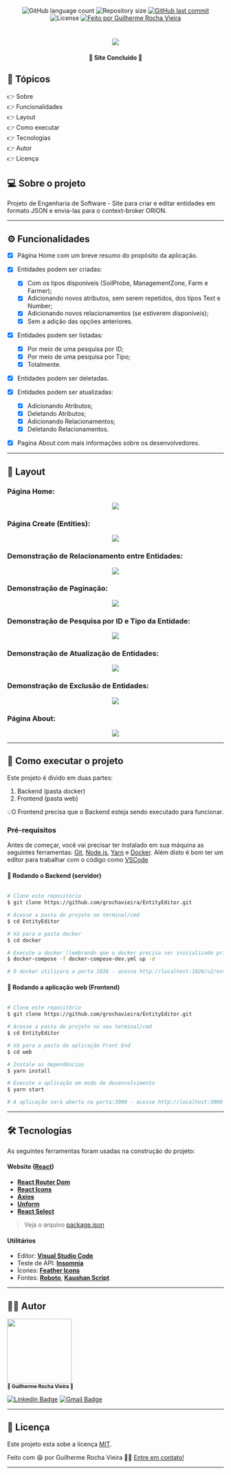 <p align="center">
  <img alt="GitHub language count" src="https://img.shields.io/github/languages/count/grochavieira/EntityEditor?color=%2304D361&style=for-the-badge">

  <img alt="Repository size" src="https://img.shields.io/github/repo-size/grochavieira/EntityEditor?style=for-the-badge">
  
  <a href="https://github.com/grochavieira/EntityEditor/commits/master">
    <img alt="GitHub last commit" src="https://img.shields.io/github/last-commit/grochavieira/EntityEditor?style=for-the-badge">
  </a>
    
   <img alt="License" src="https://img.shields.io/badge/license-MIT-brightgreen?style=for-the-badge">

  <a href="https://github.com/grochavieira">
    <img alt="Feito por Guilherme Rocha Vieira" src="https://img.shields.io/badge/feito%20por-grochavieira-%237519C1?style=for-the-badge&logo=github">
  </a>
  
 
</p>
<h1 align="center">
    <img src="assets/logo.png">
</h1>

<h4 align="center"> 
	🚧  Site Concluído 🚧
</h4>

## 🏁 Tópicos

<p>
 👉<a href="#-sobre-o-projeto" style="text-decoration: none; "> Sobre</a> <br/>
👉<a href="#-funcionalidades" style="text-decoration: none; "> Funcionalidades</a> <br/>
👉<a href="#-layout" style="text-decoration: none"> Layout</a> <br/>
👉<a href="#-como-executar-o-projeto" style="text-decoration: none"> Como executar</a> <br/>
👉<a href="#-tecnologias" style="text-decoration: none"> Tecnologias</a> <br/>
👉<a href="#-autor" style="text-decoration: none"> Autor</a> <br/>
👉<a href="#user-content--licença" style="text-decoration: none"> Licença</a>

</p>

## 💻 Sobre o projeto

Projeto de Engenharia de Software - Site para criar e editar entidades em formato JSON e envia-las para o context-broker ORION.

---

<a name="-funcionalidades"></a>

## ⚙️ Funcionalidades

- [x] Página Home com um breve resumo do propósito da aplicação.

- [x] Entidades podem ser criadas:

  - [x] Com os tipos disponíveis (SoilProbe, ManagementZone, Farm e Farmer);
  - [x] Adicionando novos atributos, sem serem repetidos, dos tipos Text e Number;
  - [x] Adicionando novos relacionamentos (se estiverem disponíveis);
  - [x] Sem a adição das opções anteriores.

- [x] Entidades podem ser listadas:

  - [x] Por meio de uma pesquisa por ID;
  - [x] Por meio de uma pesquisa por Tipo;
  - [x] Totalmente.

- [x] Entidades podem ser deletadas.

- [x] Entidades podem ser atualizadas:

  - [x] Adicionando Atributos;
  - [x] Deletando Atributos;
  - [x] Adicionando Relacionamentos;
  - [x] Deletando Relacionamentos.

- [x] Pagína About com mais informações sobre os desenvolvedores.

---

## 🎨 Layout

### Página Home:

<p align="center">
    <img src="assets/home_page_demonstration.gif">
</p>

### Página Create (Entities):

<p align="center">
    <img src="assets/create_page_demonstration.gif">
</p>

### Demonstração de Relacionamento entre Entidades:

<p align="center">
    <img src="assets/relationship_demonstration.gif">
</p>

### Demonstração de Paginação:

<p align="center">
    <img src="assets/pagination_demonstration.gif">
</p>

### Demonstração de Pesquisa por ID e Tipo da Entidade:

<p align="center">
    <img src="assets/search_demonstration.gif">
</p>

### Demonstração de Atualização de Entidades:

<p align="center">
    <img src="assets/update_demonstration.gif">
</p>

### Demonstração de Exclusão de Entidades:

<p align="center">
    <img src="assets/delete_demonstration.gif">
</p>

### Página About:

<p align="center">
    <img src="assets/about_page_demonstration.gif">
</p>

---

## 🚀 Como executar o projeto

Este projeto é divido em duas partes:

1. Backend (pasta docker)
2. Frontend (pasta web)

💡O Frontend precisa que o Backend esteja sendo executado para funcionar.

### Pré-requisitos

Antes de começar, você vai precisar ter instalado em sua máquina as seguintes ferramentas:
[Git](https://git-scm.com), [Node.js](https://nodejs.org/en/), [Yarn](https://classic.yarnpkg.com/en/docs/install) e [Docker](https://www.docker.com/).
Além disto é bom ter um editor para trabalhar com o código como [VSCode](https://code.visualstudio.com/)

#### 🎲 Rodando o Backend (servidor)

```bash

# Clone este repositório
$ git clone https://github.com/grochavieira/EntityEditor.git

# Acesse a pasta do projeto no terminal/cmd
$ cd EntityEditor

# Vá para a pasta docker
$ cd docker

# Execute a docker (lembrando que o docker precisa ser inicializado primeiro)
$ docker-compose -f docker-compose-dev.yml up -d

# O docker utilizara a porta 1026 - acesse http://localhost:1026/v2/entities

```

#### 🧭 Rodando a aplicação web (Frontend)

```bash

# Clone este repositório
$ git clone https://github.com/grochavieira/EntityEditor.git

# Acesse a pasta do projeto no seu terminal/cmd
$ cd EntityEditor

# Vá para a pasta da aplicação Front End
$ cd web

# Instale as dependências
$ yarn install

# Execute a aplicação em modo de desenvolvimento
$ yarn start

# A aplicação será aberta na porta:3000 - acesse http://localhost:3000

```

---

## 🛠 Tecnologias

As seguintes ferramentas foram usadas na construção do projeto:

#### **Website** ([React](https://reactjs.org/))

- **[React Router Dom](https://github.com/ReactTraining/react-router/tree/master/packages/react-router-dom)**
- **[React Icons](https://react-icons.github.io/react-icons/)**
- **[Axios](https://github.com/axios/axios)**
- **[Unform](https://github.com/Rocketseat/unform)**
- **[React Select](https://react-select.com/home)**

> Veja o arquivo [package.json](https://github.com/grochavieira/EntityEditor/blob/master/web/package.json)

#### **Utilitários**

- Editor: **[Visual Studio Code](https://code.visualstudio.com/)**
- Teste de API: **[Insomnia](https://insomnia.rest/)**
- Ícones: **[Feather Icons](https://feathericons.com/)**
- Fontes: **[Roboto](https://fonts.google.com/specimen/Roboto)**, **[Kaushan Script](https://fonts.google.com/specimen/Kaushan+Script)**

---

<a name="-autor"></a>

## 🦸‍♂️ **Autor**

<p>
<kbd>
 <img src="https://avatars1.githubusercontent.com/u/48029638?s=460&u=f8d11a7aa9ce76a782ef140a075c5c81be878f00&v=4" width="150px;" alt=""/>
 </kbd>
 <br />
 <sub><strong>🌟 Guilherme Rocha Vieira 🌟</strong></sub>
</p>

[![Linkedin Badge](https://img.shields.io/badge/-Guilherme-blue?style=for-the-badge&logo=Linkedin&logoColor=white&link=https://www.linkedin.com/in/grochavieira/)](https://www.linkedin.com/in/grochavieira/)
[![Gmail Badge](https://img.shields.io/badge/-guirocha.hopeisaba@gmail.com-c14438?style=for-the-badge&logo=Gmail&logoColor=white&link=mailto:guirocha.hopeisaba@gmail.com)](mailto:guirocha.hopeisaba@gmail.com)

---

## 📝 Licença

Este projeto esta sobe a licença [MIT](./LICENSE).

Feito com :satisfied: por Guilherme Rocha Vieira 👋🏽 [Entre em contato!](https://www.linkedin.com/in/grochavieira/)

---
